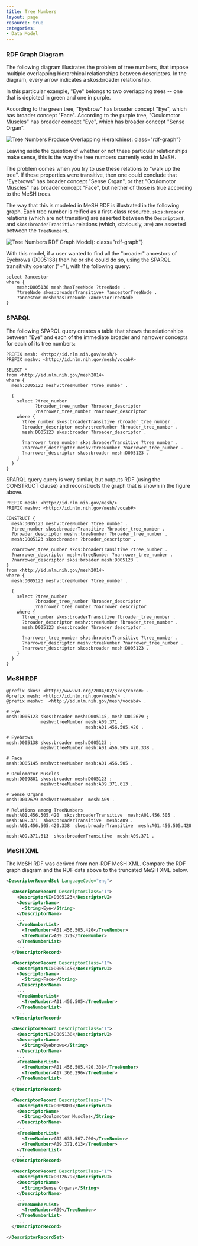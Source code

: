 ```yaml
---
title: Tree Numbers
layout: page
resource: true
categories:
- Data Model
---
```


### RDF Graph Diagram

The following diagram illustrates the problem of tree numbers, that impose multiple
overlapping hierarchical relationships between descriptors. In the diagram, every
arrow indicates a skos:broader relationship.

In this particular example, "Eye" belongs to two overlapping trees -- one that is
depicted in green and one in purple.

According to the green tree, "Eyebrow" has broader concept "Eye", which has broader
concept "Face". According to the purple tree, "Oculomotor Muscles" has broader concept
"Eye", which has broader concept "Sense Organ".

![Tree Numbers Produce Overlapping Hierarchies](images/BroaderRelations.png){: class="rdf-graph"}


Leaving aside the question of whether or not these particular relationships make sense, this is the
way the tree numbers currently exist in MeSH.

The problem comes when you try to use these relations to "walk up the tree".  If these properties
were transitive, then one could conclude that "Eyebrows" has broader concept "Sense Organ", or that
"Oculomotor Muscles" has broader concept "Face", but neither of those is true according to the MeSH trees.

The way that this is modeled in MeSH RDF is illustrated in the following graph.  Each tree number
is reified as a first-class resource.  `skos:broader` relations (which are not transitive) are asserted
between the `Descriptor`s, and `skos:broaderTransitive` relations (which, obviously, are) are asserted
between the `TreeNumber`s.

![Tree Numbers RDF Graph Model](images/BroaderRelationsWithTreeNodes.png){: class="rdf-graph"}


With this model, if a user wanted to find all the "broader" ancestors of Eyebrows (D005138) then he or
she could do so, using the SPARQL transitivity operator ("+"), with the following query:

```sparql
select ?ancestor
where {
    mesh:D005138 mesh:hasTreeNode ?treeNode .
    ?treeNode skos:broaderTransitive+ ?ancestorTreeNode .
    ?ancestor mesh:hasTreeNode ?ancestorTreeNode
}
```

### SPARQL

The following <span class='invoke-sparql'>SPARQL query</span> creates a table that shows the relationships between "Eye"
and each of the immediate broader and narrower concepts for each of its tree numbers:

```sparql
PREFIX mesh: <http://id.nlm.nih.gov/mesh/>
PREFIX meshv: <http://id.nlm.nih.gov/mesh/vocab#>

SELECT *
from <http://id.nlm.nih.gov/mesh2014>
where {
  mesh:D005123 meshv:treeNumber ?tree_number .

  {
    select ?tree_number
           ?broader_tree_number ?broader_descriptor
           ?narrower_tree_number ?narrower_descriptor
    where {
      ?tree_number skos:broaderTransitive ?broader_tree_number .
      ?broader_descriptor meshv:treeNumber ?broader_tree_number .
      mesh:D005123 skos:broader ?broader_descriptor .

      ?narrower_tree_number skos:broaderTransitive ?tree_number .
      ?narrower_descriptor meshv:treeNumber ?narrower_tree_number .
      ?narrower_descriptor skos:broader mesh:D005123 .
    }
  }
}
```
<span class='invoke-sparql'>SPARQL query</span> query is very similar, but outputs
RDF (using the CONSTRUCT clause) and
reconstructs the graph that is shown in the figure above.

```sparql
PREFIX mesh: <http://id.nlm.nih.gov/mesh/>
PREFIX meshv: <http://id.nlm.nih.gov/mesh/vocab#>

CONSTRUCT {
  mesh:D005123 meshv:treeNumber ?tree_number .
  ?tree_number skos:broaderTransitive ?broader_tree_number .
  ?broader_descriptor meshv:treeNumber ?broader_tree_number .
  mesh:D005123 skos:broader ?broader_descriptor .

  ?narrower_tree_number skos:broaderTransitive ?tree_number .
  ?narrower_descriptor meshv:treeNumber ?narrower_tree_number .
  ?narrower_descriptor skos:broader mesh:D005123 .
}
from <http://id.nlm.nih.gov/mesh2014>
where {
  mesh:D005123 meshv:treeNumber ?tree_number .

  {
    select ?tree_number
           ?broader_tree_number ?broader_descriptor
           ?narrower_tree_number ?narrower_descriptor
    where {
      ?tree_number skos:broaderTransitive ?broader_tree_number .
      ?broader_descriptor meshv:treeNumber ?broader_tree_number .
      mesh:D005123 skos:broader ?broader_descriptor .

      ?narrower_tree_number skos:broaderTransitive ?tree_number .
      ?narrower_descriptor meshv:treeNumber ?narrower_tree_number .
      ?narrower_descriptor skos:broader mesh:D005123 .
    }
  }
}
```

### MeSH RDF

```
@prefix skos: <http://www.w3.org/2004/02/skos/core#> .
@prefix mesh: <http://id.nlm.nih.gov/mesh/> .
@prefix meshv:  <http://id.nlm.nih.gov/mesh/vocab#> .

# Eye
mesh:D005123 skos:broader mesh:D005145, mesh:D012679 ;
             meshv:treeNumber mesh:A09.371 ,
                              mesh:A01.456.505.420 .

# Eyebrows
mesh:D005138 skos:broader mesh:D005123 ;
             meshv:treeNumber mesh:A01.456.505.420.338 .

# Face
mesh:D005145 meshv:treeNumber mesh:A01.456.505 .

# Oculomotor Muscles
mesh:D009801 skos:broader mesh:D005123 ;
             meshv:treeNumber mesh:A09.371.613 .

# Sense Organs
mesh:D012679 meshv:treeNumber  mesh:A09 .

# Relations among TreeNumbers
mesh:A01.456.505.420  skos:broaderTransitive  mesh:A01.456.505 .
mesh:A09.371  skos:broaderTransitive  mesh:A09 .
mesh:A01.456.505.420.338  skos:broaderTransitive  mesh:A01.456.505.420 .
mesh:A09.371.613  skos:broaderTransitive  mesh:A09.371 .
```

### MeSH XML

The MeSH RDF was derived from non-RDF MeSH XML. Compare the RDF graph diagram and the RDF data above to the truncated MeSH XML below.

```xml
<DescriptorRecordSet LanguageCode="eng">

  <DescriptorRecord DescriptorClass="1">
    <DescriptorUI>D005123</DescriptorUI>
    <DescriptorName>
      <String>Eye</String>
    </DescriptorName>
    ...
    <TreeNumberList>
      <TreeNumber>A01.456.505.420</TreeNumber>
      <TreeNumber>A09.371</TreeNumber>
    </TreeNumberList>
    ...
  </DescriptorRecord>

  <DescriptorRecord DescriptorClass="1">
    <DescriptorUI>D005145</DescriptorUI>
    <DescriptorName>
      <String>Face</String>
    </DescriptorName>
    ...
    <TreeNumberList>
      <TreeNumber>A01.456.505</TreeNumber>
    </TreeNumberList>
    ...
  </DescriptorRecord>

  <DescriptorRecord DescriptorClass="1">
    <DescriptorUI>D005138</DescriptorUI>
    <DescriptorName>
      <String>Eyebrows</String>
    </DescriptorName>
    ...
    <TreeNumberList>
      <TreeNumber>A01.456.505.420.338</TreeNumber>
      <TreeNumber>A17.360.296</TreeNumber>
    </TreeNumberList>
    ...
  </DescriptorRecord>

  <DescriptorRecord DescriptorClass="1">
    <DescriptorUI>D009801</DescriptorUI>
    <DescriptorName>
      <String>Oculomotor Muscles</String>
    </DescriptorName>
    ...
    <TreeNumberList>
      <TreeNumber>A02.633.567.700</TreeNumber>
      <TreeNumber>A09.371.613</TreeNumber>
    </TreeNumberList>
    ...
  </DescriptorRecord>

  <DescriptorRecord DescriptorClass="1">
    <DescriptorUI>D012679</DescriptorUI>
    <DescriptorName>
      <String>Sense Organs</String>
    </DescriptorName>
    ...
    <TreeNumberList>
      <TreeNumber>A09</TreeNumber>
    </TreeNumberList>
    ...
  </DescriptorRecord>

</DescriptorRecordSet>
```

